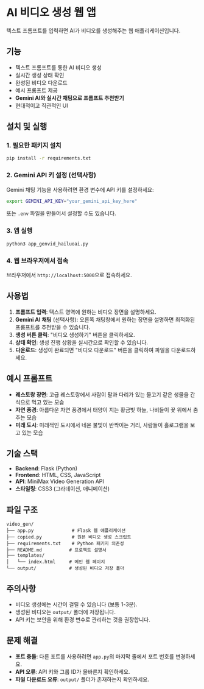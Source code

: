 # AI 비디오 생성 웹 앱

텍스트 프롬프트를 입력하면 AI가 비디오를 생성해주는 웹 애플리케이션입니다.

## 기능

- 텍스트 프롬프트를 통한 AI 비디오 생성
- 실시간 생성 상태 확인
- 완성된 비디오 다운로드
- 예시 프롬프트 제공
- **Gemini AI와 실시간 채팅으로 프롬프트 추천받기**
- 현대적이고 직관적인 UI

## 설치 및 실행

### 1. 필요한 패키지 설치

```bash
pip install -r requirements.txt
```

### 2. Gemini API 키 설정 (선택사항)

Gemini 채팅 기능을 사용하려면 환경 변수에 API 키를 설정하세요:

```bash
export GEMINI_API_KEY="your_gemini_api_key_here"
```

또는 `.env` 파일을 만들어서 설정할 수도 있습니다.

### 3. 앱 실행

```bash
python3 app_genvid_hailuoai.py
```

### 4. 웹 브라우저에서 접속

브라우저에서 `http://localhost:5000`으로 접속하세요.

## 사용법

1. **프롬프트 입력**: 텍스트 영역에 원하는 비디오 장면을 설명하세요.
2. **Gemini AI 채팅** (선택사항): 오른쪽 채팅창에서 원하는 장면을 설명하면 최적화된 프롬프트를 추천받을 수 있습니다.
3. **생성 버튼 클릭**: "비디오 생성하기" 버튼을 클릭하세요.
4. **상태 확인**: 생성 진행 상황을 실시간으로 확인할 수 있습니다.
5. **다운로드**: 생성이 완료되면 "비디오 다운로드" 버튼을 클릭하여 파일을 다운로드하세요.

## 예시 프롬프트

- **레스토랑 장면**: 고급 레스토랑에서 사람이 팔과 다리가 있는 물고기 같은 생물을 간식으로 먹고 있는 모습
- **자연 풍경**: 아름다운 자연 풍경에서 태양이 지는 황금빛 하늘, 나비들이 꽃 위에서 춤추는 모습
- **미래 도시**: 미래적인 도시에서 네온 불빛이 반짝이는 거리, 사람들이 홀로그램을 보고 있는 모습

## 기술 스택

- **Backend**: Flask (Python)
- **Frontend**: HTML, CSS, JavaScript
- **API**: MiniMax Video Generation API
- **스타일링**: CSS3 (그라데이션, 애니메이션)

## 파일 구조

```
video_gen/
├── app.py              # Flask 웹 애플리케이션
├── copied.py           # 원본 비디오 생성 스크립트
├── requirements.txt    # Python 패키지 의존성
├── README.md          # 프로젝트 설명서
├── templates/
│   └── index.html     # 메인 웹 페이지
└── output/            # 생성된 비디오 저장 폴더
```

## 주의사항

- 비디오 생성에는 시간이 걸릴 수 있습니다 (보통 1-3분).
- 생성된 비디오는 `output/` 폴더에 저장됩니다.
- API 키는 보안을 위해 환경 변수로 관리하는 것을 권장합니다.

## 문제 해결

- **포트 충돌**: 다른 포트를 사용하려면 `app.py`의 마지막 줄에서 포트 번호를 변경하세요.
- **API 오류**: API 키와 그룹 ID가 올바른지 확인하세요.
- **파일 다운로드 오류**: `output/` 폴더가 존재하는지 확인하세요. 
